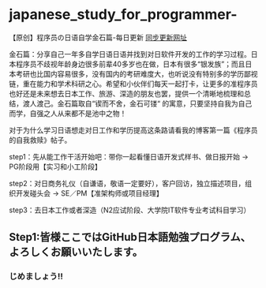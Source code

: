 # japanese_study_for_programmer-
【原创】程序员の日语自学金石篇-每日更新 
[同步更新网址]( https://github.com/users/souketuson/projects/1 )

金石篇：分享自己一年多自学日语日语并找到对日软件开发的工作的学习过程。日本程序员不歧视年龄身边很多前辈40多岁也在做，日本有很多“银发族”；而且日本考研也比国内容易很多，没有国内的考研难度大，也听说没有特别多的学历鄙视链，重在能力和学术科研之心。希望和小伙伴们每天一起打卡，让更多的准程序员也好还是未来想去日本工作、旅游、深造的朋友也罢，提供一个清晰地梳理和总结，渡人渡己。金石篇取自“锲而不舍，金石可镂“ 的寓意，只要坚持自我为自己而学，自强之人从来都不是池中之物！

对于为什么学习日语想走对日工作和学历提高这条路请看我的博客第一篇《程序员的自我救赎》帖子。

step1：先从能工作干活开始吧：带你一起看懂日语开发式样书、做日报开始 -> PG阶段用【实习和小工阶段】</p>
step2：对日商务礼仪（自谦语，敬语一定要好），客户回访，独立描述项目，组织开发碰头会 -> SE／PM【准架构师或项目经理】</p>
step3：去日本工作或者深造（N2应试阶段、大学院IT软件专业考试科目学习）</p>

## Step1:皆様ここではGitHub日本語勉強プログラム、よろしくお願いいたします。
### じめましょう‼
